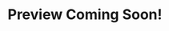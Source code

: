 <html>

<head>
<meta http-equiv=Content-Type content="text/html; charset=windows-1252">
<meta name=Generator content="Microsoft Word 15 (filtered)">

<!--
 /* Font Definitions */
 @font-face
	{font-family:Wingdings;
	panose-1:5 0 0 0 0 0 0 0 0 0;}
@font-face
	{font-family:"Cambria Math";
	panose-1:2 4 5 3 5 4 6 3 2 4;}
@font-face
	{font-family:Calibri;
	panose-1:2 15 5 2 2 2 4 3 2 4;}
 /* Style Definitions */
 p.MsoNormal, li.MsoNormal, div.MsoNormal
	{margin-top:0in;
	margin-right:0in;
	margin-bottom:8.0pt;
	margin-left:0in;
	line-height:107%;
	font-size:11.0pt;
	font-family:"Calibri",sans-serif;}
p.MsoListParagraph, li.MsoListParagraph, div.MsoListParagraph
	{margin-top:0in;
	margin-right:0in;
	margin-bottom:8.0pt;
	margin-left:.5in;
	line-height:107%;
	font-size:11.0pt;
	font-family:"Calibri",sans-serif;}
p.MsoListParagraphCxSpFirst, li.MsoListParagraphCxSpFirst, div.MsoListParagraphCxSpFirst
	{margin-top:0in;
	margin-right:0in;
	margin-bottom:0in;
	margin-left:.5in;
	line-height:107%;
	font-size:11.0pt;
	font-family:"Calibri",sans-serif;}
p.MsoListParagraphCxSpMiddle, li.MsoListParagraphCxSpMiddle, div.MsoListParagraphCxSpMiddle
	{margin-top:0in;
	margin-right:0in;
	margin-bottom:0in;
	margin-left:.5in;
	line-height:107%;
	font-size:11.0pt;
	font-family:"Calibri",sans-serif;}
p.MsoListParagraphCxSpLast, li.MsoListParagraphCxSpLast, div.MsoListParagraphCxSpLast
	{margin-top:0in;
	margin-right:0in;
	margin-bottom:8.0pt;
	margin-left:.5in;
	line-height:107%;
	font-size:11.0pt;
	font-family:"Calibri",sans-serif;}
.MsoChpDefault
	{font-family:"Calibri",sans-serif;}
.MsoPapDefault
	{margin-bottom:8.0pt;
	line-height:107%;}
 /* Page Definitions */
 @page WordSection1
	{size:8.5in 11.0in;
	margin:1.0in 1.0in 1.0in 1.0in;}
div.WordSection1
	{page:WordSection1;}
 /* List Definitions */
 ol
	{margin-bottom:0in;}
ul
	{margin-bottom:0in;}
-->


</head>

<body lang=EN-US link="#0563C1" vlink="#954F72" style='word-wrap:break-word'>
	


<div align="center">
<h1>Preview Coming Soon!</h1>
<!--

<div class=WordSection1>

<p class=MsoNormal align=center style='text-align:center;line-height:normal'><span
style='font-size:32.0pt'>Jack T. Neely</span></p>

<p class=MsoNormal style='line-height:normal'>&nbsp;</p>

<p class=MsoNormal style='line-height:normal'>A.</p>

<p class=MsoListParagraphCxSpFirst style='text-indent:-.25in;line-height:normal'>1.<span
style='font:7.0pt "Times New Roman"'>&nbsp;&nbsp;&nbsp;&nbsp;&nbsp;&nbsp; </span>The
target audience<i> </i>needs more resources regarding rescue and adoption. This
is not provided.</p>

<p class=MsoListParagraphCxSpMiddle style='margin-left:1.0in;text-indent:-.25in;
line-height:normal'>a.<span style='font:7.0pt "Times New Roman"'>&nbsp;&nbsp;&nbsp;&nbsp;&nbsp;&nbsp;
</span>Stakeholders need for there to be visible contact information, so users
can book consultations. This is not provided.</p>

<p class=MsoListParagraphCxSpMiddle style='margin-left:1.0in;text-indent:-.25in;
line-height:normal'>b.<span style='font:7.0pt "Times New Roman"'>&nbsp;&nbsp;&nbsp;&nbsp;&nbsp;&nbsp;
</span>All site visitors need contact information to be able to inquire about
consultations. This is not provided.</p>

<p class=MsoListParagraphCxSpMiddle style='margin-left:1.0in;text-indent:-.25in;
line-height:normal'>c.<span style='font:7.0pt "Times New Roman"'>&nbsp;&nbsp;&nbsp;&nbsp;&nbsp;&nbsp;
</span>Dog owners need to know how to select toys for their dog, which is not
provided content.</p>

<p class=MsoListParagraphCxSpMiddle style='margin-left:1.0in;text-indent:-.25in;
line-height:normal'>d.<span style='font:7.0pt "Times New Roman"'>&nbsp;&nbsp;&nbsp;&nbsp;&nbsp;&nbsp;
</span>Cat owners need to know where they can adopt a cat, which is not
provided.</p>

<p class=MsoListParagraphCxSpMiddle style='margin-left:1.0in;text-indent:-.25in;
line-height:normal'>e.<span style='font:7.0pt "Times New Roman"'>&nbsp;&nbsp;&nbsp;&nbsp;&nbsp;&nbsp;
</span>Bird owners need a page dedicated to their pet, which is not provided.</p>
  
<p class=MsoNormal style='line-height:normal'>&nbsp;</p>  

<p class=MsoListParagraphCxSpMiddle style='text-indent:-.25in;line-height:normal'>2.<span
style='font:7.0pt "Times New Roman"'>&nbsp;&nbsp;&nbsp;&nbsp;&nbsp;&nbsp; </span>The
target audience<i> </i>needs consistency in navigation between pages. This is
currently not provided, as the links for the <i>Dogs</i> and <i>Cats</i> pages
are not located in the same position as visitors change pages. As you can see, <i>Cats</i>
and <i>Dogs </i>switch places, while the rest of the navigation menu remains in
place.<br>
<img width=282 height=56 id="Picture 5"
src="paradigmpetprofessionals_files/image001.png"
alt="Graphical user interface&#10;&#10;Description automatically generated"> <img
width=270 height=57 id="Picture 7"
src="paradigmpetprofessionals_files/image002.png"
alt="Graphical user interface&#10;&#10;Description automatically generated"></p>

<p class=MsoListParagraphCxSpMiddle style='margin-left:1.0in;text-indent:-.25in;
line-height:normal'>a.<span style='font:7.0pt "Times New Roman"'>&nbsp;&nbsp;&nbsp;&nbsp;&nbsp;&nbsp;
</span>Stakeholders need visitors to be able to access the <i>Home </i>page
from the <i>FAQs</i> page. The link currently points to [<i>redacted for
  publication</i>] which is not useful.</p>

<p class=MsoListParagraphCxSpMiddle style='margin-left:1.0in;text-indent:-.25in;
line-height:normal'>b.<span style='font:7.0pt "Times New Roman"'>&nbsp;&nbsp;&nbsp;&nbsp;&nbsp;&nbsp;
</span>All site visitors need to know they’re on the correct page when they
visit FAQs, which is not obvious on the top navigation bar, as it displays <i>Home</i>
as the highlighted page.</p>

<p class=MsoListParagraphCxSpMiddle style='margin-left:1.0in;line-height:normal'><img
width=283 height=165 id="Picture 2"
src="paradigmpetprofessionals_files/image003.png"
alt="Graphical user interface, website&#10;&#10;Description automatically generated"></p>

<p class=MsoListParagraphCxSpMiddle style='margin-left:1.0in;text-indent:-.25in;
line-height:normal'>c.<span style='font:7.0pt "Times New Roman"'>&nbsp;&nbsp;&nbsp;&nbsp;&nbsp;&nbsp;
</span>Dog owners need a way to tell they’re on the correct page for their pet,
which is not obvious on the top navigation bar, as it displays <i>Cats</i> as
the highlighted page.<br>
<img width=278 height=166 id="Picture 1"
src="paradigmpetprofessionals_files/image004.png"></p>

<p class=MsoListParagraphCxSpMiddle style='margin-left:1.0in;text-indent:-.25in;
line-height:normal'>d.<span style='font:7.0pt "Times New Roman"'>&nbsp;&nbsp;&nbsp;&nbsp;&nbsp;&nbsp;
</span>Cat owners need a way to tell they’re on the correct page for their pet,
which is not obvious on the top navigation bar, which does not display which
page the user is on.</p>

<p class=MsoListParagraphCxSpMiddle style='margin-left:1.0in;line-height:normal'><img
width=283 height=157 id="Picture 4"
src="paradigmpetprofessionals_files/image005.png"
alt="Graphical user interface, application&#10;&#10;Description automatically generated"></p>

<p class=MsoListParagraphCxSpMiddle style='margin-left:1.0in;text-indent:-.25in;
line-height:normal'>e.<span style='font:7.0pt "Times New Roman"'>&nbsp;&nbsp;&nbsp;&nbsp;&nbsp;&nbsp;
</span>Bird owners need a webpage they can access through easy, obvious
navigation. Currently, no page exists.</p>
  
<p class=MsoNormal style='line-height:normal'>&nbsp;</p>


<p class=MsoListParagraphCxSpMiddle style='text-indent:-.25in;line-height:normal'>3.<span
style='font:7.0pt "Times New Roman"'>&nbsp;&nbsp;&nbsp;&nbsp;&nbsp;&nbsp; </span>The
target audience<i> </i>needs additional links added to the navigation bar,
which include <i>Contact, About, </i>and<i> Birds.</i> These links are not
provided.</p>

<p class=MsoListParagraphCxSpMiddle style='margin-left:1.0in;text-indent:-.25in;
line-height:normal'>a.<span style='font:7.0pt "Times New Roman"'>&nbsp;&nbsp;&nbsp;&nbsp;&nbsp;&nbsp;
</span>Stakeholders need a <i>Contact</i> navigation link for users to book
consultations. This is not provided.</p>

<p class=MsoListParagraphCxSpMiddle style='margin-left:1.0in;text-indent:-.25in;
line-height:normal'>b.<span style='font:7.0pt "Times New Roman"'>&nbsp;&nbsp;&nbsp;&nbsp;&nbsp;&nbsp;
</span>All site visitors need a <i>Contact </i>navigation link to inquire about
consultations.</p>

<p class=MsoListParagraphCxSpMiddle style='margin-left:1.0in;text-indent:-.25in;
line-height:normal'>c.<span style='font:7.0pt "Times New Roman"'>&nbsp;&nbsp;&nbsp;&nbsp;&nbsp;&nbsp;
</span>Dog owners need a navigation link to visit an <i>About </i>page to view
company information. This is not provided.</p>

<p class=MsoListParagraphCxSpMiddle style='margin-left:1.0in;text-indent:-.25in;
line-height:normal'>d.<span style='font:7.0pt "Times New Roman"'>&nbsp;&nbsp;&nbsp;&nbsp;&nbsp;&nbsp;
</span>Cat owners need a navigation link to visit an<i> About </i>page to view company
information. This is not provided.</p>

<p class=MsoListParagraphCxSpLast style='margin-left:1.0in;text-indent:-.25in;
line-height:normal'>e.<span style='font:7.0pt "Times New Roman"'>&nbsp;&nbsp;&nbsp;&nbsp;&nbsp;&nbsp;
</span>Bird owners need a navigation link to visit a<b> </b><i>Birds</i> page,
which is not provided.</p>

<p class=MsoNormal style='line-height:normal'>&nbsp;</p>  
  
<p class=MsoNormal style='line-height:normal'>B.</p>

<p class=MsoListParagraphCxSpFirst style='text-indent:-.25in;line-height:normal'>1.<span
style='font:7.0pt "Times New Roman"'>&nbsp;&nbsp;&nbsp;&nbsp;&nbsp;&nbsp; </span>The
target audience needs clear and visible image content with alternate text tags
for interactivity and accessibility. I will include these images and tags.</p>
  
<p class=MsoListParagraphCxSpMiddle style='margin-left:1.0in;text-indent:-.25in;
line-height:normal'>a.<span style='font:7.0pt "Times New Roman"'>&nbsp;&nbsp;&nbsp;&nbsp;&nbsp;&nbsp;
</span>Stakeholders need visible branding displayed on the page along with
alternate tags that display text when hovering over these brand images. I will
include these images and tags.</p>

<p class=MsoListParagraphCxSpMiddle style='margin-left:1.0in;text-indent:-.25in;
line-height:normal'>b.<span style='font:7.0pt "Times New Roman"'>&nbsp;&nbsp;&nbsp;&nbsp;&nbsp;&nbsp;
</span>All site visitors need friendly and inviting imagery that they can
interact with, and I will include these user-friendly images along with
alternate tags that display text when hovering over the images.</p>

<p class=MsoListParagraphCxSpMiddle style='margin-left:1.0in;text-indent:-.25in;
line-height:normal'>c.<span style='font:7.0pt "Times New Roman"'>&nbsp;&nbsp;&nbsp;&nbsp;&nbsp;&nbsp;
</span>Dog owners need images of dogs and alternate tags that display text when
hovering over these images and I will include these images and tags.</p>

<p class=MsoListParagraphCxSpMiddle style='margin-left:1.0in;text-indent:-.25in;
line-height:normal'>d.<span style='font:7.0pt "Times New Roman"'>&nbsp;&nbsp;&nbsp;&nbsp;&nbsp;&nbsp;
</span>Cat owners need images of cats and alternate tags that display text when
hovering over these images and I will include these images and tags.</p>

<p class=MsoListParagraphCxSpMiddle style='margin-left:1.0in;text-indent:-.25in;
line-height:normal'>e.<span style='font:7.0pt "Times New Roman"'>&nbsp;&nbsp;&nbsp;&nbsp;&nbsp;&nbsp;
</span>Bird owners need images of birds and alternate tags that display text
when hovering over these images and I will include these images and tags.</p>
  
<p class=MsoNormal style='line-height:normal'>&nbsp;</p>    

<p class=MsoListParagraphCxSpMiddle style='text-indent:-.25in;line-height:normal'>2.<span
style='font:7.0pt "Times New Roman"'>&nbsp;&nbsp;&nbsp;&nbsp;&nbsp;&nbsp; </span>The
target audience should include bird owners, and I will create a <i>Birds </i>page
for this.</p>

<p class=MsoListParagraphCxSpMiddle style='margin-left:1.0in;text-indent:-.25in;
line-height:normal'>a.<span style='font:7.0pt "Times New Roman"'>&nbsp;&nbsp;&nbsp;&nbsp;&nbsp;&nbsp;
</span>Stakeholders need bird owners to be included as a target demographic,
and I will address this by creating a <i>Birds</i> page with relevant content.</p>

<p class=MsoListParagraphCxSpMiddle style='margin-left:1.0in;text-indent:-.25in;
line-height:normal'>b.<span style='font:7.0pt "Times New Roman"'>&nbsp;&nbsp;&nbsp;&nbsp;&nbsp;&nbsp;
</span>All site visitors need diversity and inclusivity for types of owners and
pets, and I will address this by creating a <i>Birds</i> page with relevant
content.</p>

<p class=MsoListParagraphCxSpMiddle style='margin-left:1.0in;text-indent:-.25in;
line-height:normal'>c.<span style='font:7.0pt "Times New Roman"'>&nbsp;&nbsp;&nbsp;&nbsp;&nbsp;&nbsp;
</span>Bird owners need a dedicated <i>Birds</i> page with relevant content,
such as information about the types of birds, like Cuban bee hummingbirds and
ostriches, as well as the range of temperament among birds, bird health, and
more, as bird owners are interested in the emotional wellbeing of their pets. I
will create this dedicated <i>Birds</i> page for bird owners and fill it with
various bird-related information.</p>
  
<p class=MsoNormal style='line-height:normal'>&nbsp;</p>    

<p class=MsoListParagraphCxSpLast style='text-indent:-.25in;line-height:normal'>3.<span
style='font:7.0pt "Times New Roman"'>&nbsp;&nbsp;&nbsp;&nbsp;&nbsp;&nbsp; </span>The
target audience needs consistency in site structure, and the current <i>FAQs</i>
page fails to keep information centralized to its topic. I will address this
issue by removing the <i>FAQs</i> page altogether. Any site visitor with
questions that are not addressed by site content should be able to locate the <i>Contact</i>
page to contact the business and schedule a consultation.</p>

<p class=MsoNormal style='line-height:normal'>&nbsp;</p>

<p class=MsoListParagraphCxSpFirst style='text-indent:-.25in;line-height:normal'>4.<span
style='font:7.0pt "Times New Roman"'>&nbsp;&nbsp;&nbsp;&nbsp;&nbsp;&nbsp; </span><u>Sitemap<br>
</u><img width=608 height=316 id="Picture 8"
src="paradigmpetprofessionals_files/image006.png"
alt="A picture containing chart&#10;&#10;Description automatically generated"></p>

<p class=MsoListParagraphCxSpLast style='text-indent:-.25in;line-height:normal'>5.<span
style='font:7.0pt "Times New Roman"'>&nbsp;&nbsp;&nbsp;&nbsp;&nbsp;&nbsp; </span>Users
need to quickly locate information about the business, including how to contact
the business owners. I will create an <i>About </i>page dedicated to this and
label that as part of the navigation for the site. This navigation will be
visible at the top of each page, making it easy to find this page from anywhere
on the site. When users visit this page, they will only be presented with
relevant information about the business. Additionally, site visitors need to
quickly locate contact information for the business. I will include a <i>Contact
Us</i> page will be listed under the <i>About</i> link for navigation, making
it easy for site visitors to locate contact information for the business. Site
visitors need to be able to quickly navigate back to the <i>Home</i> page, for
ease and familiarity during site navigation. I will keep the <i>Home</i> link
included in the top navigation bar for all web pages. Lastly, site visitors
need to be able to access information about their pets. I will include a <i>Pets</i>
link in the top navigation bar, which will expand to include separate links
designated for <i>Cats, Dogs, </i>and <i>Birds </i>respectively.</p>

<br clear=all style='page-break-before:always'>

<p class=MsoNormal style='line-height:normal'>&nbsp;</p>

<p class=MsoListParagraphCxSpFirst style='text-indent:-.25in;line-height:normal'>6.<span
style='font:7.0pt "Times New Roman"'>&nbsp;&nbsp;&nbsp;&nbsp;&nbsp;&nbsp; </span>The
primary navigation will be a navigation bar menu at the top of the page. This
will have dynamic drop-down functionality. Users will be able to locate this
easily and access all pages to visit as a readily available link. This will
contain primary links: <i>Home, Pets, </i>and <i>About. Pets</i> will contain
drop-down links to <i>Cats, Dogs, </i>and <i>Birds. About</i> will contain a
drop-down link to <i>Contact Us.</i> This ensures that all site visitors are
easily able to identify their navigation needs and find the appropriate page
for them. This fulfills stakeholder needs by allowing visitors to quickly
locate pertinent information and schedule a consultation. </p>

<p class=MsoListParagraphCxSpLast style='line-height:normal'>The secondary
navigation will be a breadcrumb menu. All site visitors can benefit from
knowing where on the site they are located, how that fits into the structure of
the site, and how they can return to the <i>Home </i>page. This fulfills
stakeholder needs by allowing visitors to know where they are on the site—the
page and how it fits into the hierarchy—as well as enhancing SEO and driving
potential customers to the site.<br>
<br>
</p>

<br clear=all style='page-break-before:always'>

<p class=MsoNormal style='line-height:normal'>&nbsp;</p>

<p class=MsoListParagraph style='line-height:normal'>&nbsp;</p>

<p class=MsoNormal style='line-height:normal'>C. &nbsp;<u>Medium-Fidelity Wireframe</u></p>

<p class=MsoNormal style='line-height:normal'><img width=603 height=678
id="Picture 11" src="paradigmpetprofessionals_files/image007.png"
alt="Diagram&#10;&#10;Description automatically generated"></p>

<p class=MsoNormal style='line-height:normal'><u><span style='text-decoration:
 none'>&nbsp;</span></u></p>

<p class=MsoNormal style='line-height:normal'><u><span style='text-decoration:
 none'>&nbsp;</span></u></p>

<p class=MsoNormal style='line-height:normal'><u><span style='text-decoration:
 none'>&nbsp;</span></u></p>

<p class=MsoNormal style='line-height:normal'>&nbsp;</p>

<p class=MsoNormal style='line-height:normal'>D. &nbsp;<u>Maintenance Plan</u></p>

<p class=MsoNormal style='line-height:normal'>• &nbsp;On the 1<sup>st</sup>
Monday of each month, we will perform routine accessibility maintenance by
testing universal website accessibility by utilizing the W3C <i>Web Content
Accessibility Guidelines (WCAG). </i>This will meet stakeholder needs by
adhering to a set of accessibility standards.</p>

<p class=MsoNormal style='line-height:normal'>• &nbsp;On the 2<sup>nd</sup>
Monday of each month, we will perform routine Search Engine Optimization
maintenance by ensuring that the site appears on the first page of search
engine results for the search queries “new pet consultation” and “new pet care
consultation.” This will meet stakeholder SEO needs and steer visitors toward
the site to ensure adequate revenue.</p>

<p class=MsoNormal style='line-height:normal'>• &nbsp;On the 3<sup>rd</sup>
Monday of each month, we will perform routine hyperlink and image maintenance.
This will involve checking every link embedded on every page to confirm that
the link opens the target page. This will also involve checking every
navigation item to ensure that it resolves to the proper page. Additionally, we
will check that every image displays properly on every webpage. This will meet
stakeholder needs by ensuring optimal functionality, which will result in
happier, less frustrated, and less confused visitors. This will also meet
stakeholder needs by ensuring that visitors are greeted by imagery that aligns
with their needs and interests and elicits positive associations with the
brand.</p>

<p class=MsoNormal style='line-height:normal'>• &nbsp;On the 4<sup>th</sup>
Monday of each month, we will perform routine display and rendering maintenance
by testing the website on devices with differently sized viewports. We will
ensure dynamic response using Bootstrap CSS standards, such as using viewport
attribute tags and displaying content using percentages, as opposed to, for
example, fixed-width. This will meet stakeholder needs by ensuring an optimal
experience on viewing devices of all sizes.</p>

<p class=MsoNormal style='line-height:normal'>• &nbsp;On the 1<sup>st</sup>
Tuesday of every month, we will update the XML sitemap for the website on a
quarterly basis to ensure Search Engine Optimization for mobile devices. We
will also perform routine maintenance on title tags and meta descriptions. We
will ensure short, user-friendly URLs for ease of use for mobile devices. We
will ensure that the site is responsive to mobile device viewports and that
there is a mobile-friendly navigation menu. This will meet stakeholder needs of
ensuring site accessibility for pet owners on the go, training their pets, and
more. </p>
  
<p class=MsoNormal style='line-height:normal'>&nbsp;</p>
<p class=MsoNormal style='line-height:normal'>&nbsp;</p>

<p class=MsoNormal align=center style='text-align:center;line-height:normal'><span
										   style='font-size:32.0pt'>Up Next: <a href="https://github.com/JackTNeely/UIprototype" target="_blank">Check Out the Protoype!</a></span></p> 

<p class=MsoNormal align=center style='text-align:center;line-height:normal'><span
style='font-size:32.0pt'>Thank you.</span></p>  

<p class=MsoNormal style='line-height:normal'>&nbsp;</p>

<p class=MsoListParagraphCxSpFirst style='line-height:normal'>&nbsp;</p>

<p class=MsoListParagraphCxSpMiddle style='line-height:normal'>&nbsp;</p>

<p class=MsoListParagraphCxSpLast style='line-height:normal'>&nbsp;</p>

</div>


</div>

-->

</body>


</html>
